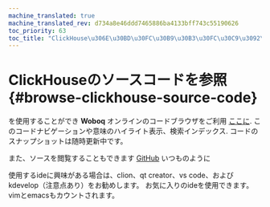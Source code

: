 ```yaml
---
machine_translated: true
machine_translated_rev: d734a8e46ddd7465886ba4133bff743c55190626
toc_priority: 63
toc_title: "ClickHouse\u306E\u30BD\u30FC\u30B9\u30B3\u30FC\u30C9\u3092\u53C2\u7167"
---
```


# ClickHouseのソースコードを参照 {#browse-clickhouse-source-code}

を使用することができ **Woboq** オンラインのコードブラウザをご利用 [ここに](https://clickhouse.tech/codebrowser/html_report///ClickHouse/dbms/index.html). このコードナビゲーションや意味のハイライト表示、検索インデックス. コードのスナップショットは随時更新中です。

また、ソースを閲覧することもできます [GitHub](https://github.com/ClickHouse/ClickHouse) いつものように

使用するideに興味がある場合は、clion、qt creator、vs code、およびkdevelop（注意点あり）をお勧めします。 お気に入りのideを使用できます。 vimとemacsもカウントされます。
